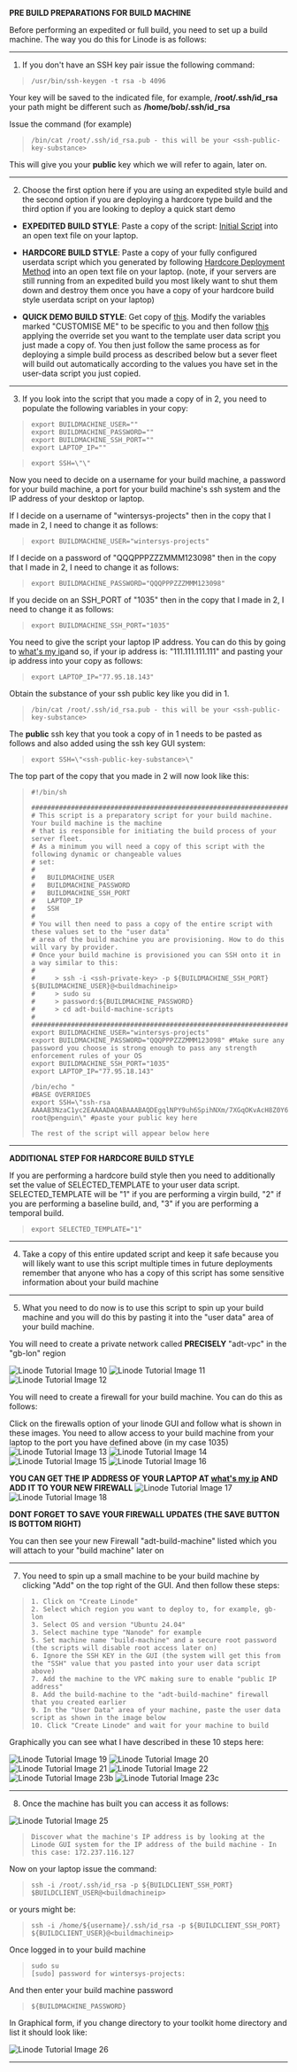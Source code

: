 **PRE BUILD PREPARATIONS FOR BUILD MACHINE**  

Before performing an expedited or full build, you need to set up a build machine. The way you do this for Linode is as follows:

----------------

1) If you don't have an SSH key pair issue the following command:
 
>     /usr/bin/ssh-keygen -t rsa -b 4096 

Your key will be saved to the indicated file, for example, **/root/.ssh/id_rsa** your path might be different such as **/home/bob/.ssh/id_rsa**
	 
Issue the command (for example)
	 
>     /bin/cat /root/.ssh/id_rsa.pub - this will be your <ssh-public-key-substance>
 	 
This will give you your **public** key which we will refer to again, later on.

--------------------
	
2) Choose the first option here if you are using an expedited style build and the second option if you are deploying a hardcore type build and the third option if you are looking to deploy a quick start demo
   
- **EXPEDITED BUILD STYLE**: Paste a copy of the script: [Initial Script](https://github.com/wintersys-projects/adt-build-machine-scripts/blob/main/templatedconfigurations/templateoverrides/OverrideScript.sh) into an open text file on your laptop.

- **HARDCORE BUILD STYLE**: Paste a copy of your fully configured userdata script which you generated by following [Hardcore Deployment Method](./hardcore-deployment-method.md)  into an open text file on your laptop.
(note, if your servers are still running from an expedited build you most likely want to shut them down and destroy them once you have a copy of your hardcore build style userdata script on your laptop)

- **QUICK DEMO BUILD STYLE**: Get copy of [this](https://github.com/wintersys-projects/adt-build-machine-scripts/blob/main/templatedconfigurations/quickdemo/templates/linode/linode.tmpl). Modify the variables marked "CUSTOMISE ME" to be specific to you and then follow [this](https://www.wintersys-projects.uk/Agile%20Deployment%20Toolkit/Demos/CustomisedDemos) applying the override set you want to the template user data script you just made a copy of. You then just follow the same process as for deploying a simple build process as described below but a sever fleet will build out automatically according to the values you have set in the user-data script you just copied. 


------------------
	
3) If you look into the script that you made a copy of in 2, you need to populate the following variables in your copy:
	
>     export BUILDMACHINE_USER=""
>     export BUILDMACHINE_PASSWORD="" 
>     export BUILDMACHINE_SSH_PORT=""
>     export LAPTOP_IP=""
	
>     export SSH=\"\" 
	 	
Now you need to decide on a username for your build machine, a password for your build machine, a port for your build machine's ssh system and the IP address of your desktop or laptop.
	
If I decide on a username of "wintersys-projects" then in the copy that I made in 2, I need to change it as follows:  

>     export BUILDMACHINE_USER="wintersys-projects"
	
If I decide on a password of "QQQPPPZZZMMM123098" then in the copy that I made in 2, I need to change it as follows:
	
>     export BUILDMACHINE_PASSWORD="QQQPPPZZZMMM123098"
	
If you decide on an SSH_PORT of "1035" then in the copy that I made in 2, I need to change it as follows:
	
>     export BUILDMACHINE_SSH_PORT="1035"

You need to give the script your laptop IP address. You can do this by going to [what's my ip](https://www.whatsmyip.com)and so, if your ip address is: "111.111.111.111" and pasting your ip address into your copy as follows:
	
>     export LAPTOP_IP="77.95.18.143"

Obtain the substance of your ssh public key like you did in 1.

>     /bin/cat /root/.ssh/id_rsa.pub - this will be your <ssh-public-key-substance>

The **public** ssh key that you took a copy of in 1 needs to be pasted as follows and also added using the ssh key GUI system:
	
>     export SSH=\"<ssh-public-key-substance>\"

The top part of the copy that you made in 2 will now look like this:

>     #!/bin/sh
>     
>     ################################################################################################
>     # This script is a preparatory script for your build machine. Your build machine is the machine
>     # that is responsible for initiating the build process of your server fleet. 
>     # As a minimum you will need a copy of this script with the following dynamic or changeable values 
>     # set:
>     #
>     #   BUILDMACHINE_USER
>     #   BUILDMACHINE_PASSWORD
>     #   BUILDMACHINE_SSH_PORT
>     #   LAPTOP_IP
>     #   SSH
>     #
>     # You will then need to pass a copy of the entire script with these values set to the "user data"
>     # area of the build machine you are provisioning. How to do this will vary by provider.
>     # Once your build machine is provisioned you can SSH onto it in a way similar to this:
>     #
>     #     > ssh -i <ssh-private-key> -p ${BUILDMACHINE_SSH_PORT} ${BUILDMACHINE_USER}@<buildmachineip>
>     #     > sudo su
>     #     > password:${BUILDMACHINE_PASSWORD}
>     #     > cd adt-build-machine-scripts
>     #
>     #################################################################################################
>     export BUILDMACHINE_USER="wintersys-projects"
>     export BUILDMACHINE_PASSWORD="QQQPPPZZZMMM123098" #Make sure any password you choose is strong enough to pass any strength enforcement rules of your OS
>     export BUILDMACHINE_SSH_PORT="1035"
>     export LAPTOP_IP="77.95.18.143"
>      
>     /bin/echo "
>     #BASE OVERRIDES
>     export SSH=\"ssh-rsa AAAAB3NzaC1yc2EAAAADAQABAAABAQDEgqlNPY9uh6SpihNXm/7XGqOKvAcH8Z0Y6pZG9lTIm/PHI5VijIFqs0OzM3DPLFARtut7lojBoKq9ljBmKeVBGX5EkJ5O3CJfEZs9E13e2Qk+7F9wTmoMBG8XY4l/SmD9HddLTS/7Oadg+C4RDxHlSMrl1PSCdzlM14spHCI8rwUntNCUY+fObolqel0829zYDX0oEWzYyoIEUs1847X3cRp9+yZsjqSD5Nw9jacLcWjtdfClEvx5F8ZVm0+s5OLtz9cCf6NkOgYf3KFz+e8qAO/w83Umh5B2Gem1uOxSDtUmzVlRiMTfP6CTSKRnYRnkb97F9RZsmAsG6+g+eKvp root@penguin\" #paste your public key here
>     
>     The rest of the script will appear below here

-----------------

**ADDITIONAL STEP FOR HARDCORE BUILD STYLE**  

If you are performing a hardcore build style then you need to additionally set the value of SELECTED_TEMPLATE to your user data script. SELECTED_TEMPLATE will be "1" if you are performing a virgin build, "2" if you are performing a baseline build, and, "3" if you are performing a temporal build.

>     export SELECTED_TEMPLATE="1"

-----------------

4) Take a copy of this entire updated script and keep it safe because you will likely want to use this script multiple times in future deployments remember that anyone who has a copy of this script has some sensitive information about your build machine 

---------------
	
5) What you need to do now is to use this script to spin up your build machine and you will do this by pasting it into the "user data" area of your build machine.

You will need to create a private network called **PRECISELY** "adt-vpc" in the "gb-lon" region

![](images/expedited/lin10.png "Linode Tutorial Image 10")
![](images/expedited/lin11.png "Linode Tutorial Image 11")
![](images/expedited/lin12.png "Linode Tutorial Image 12")

You will need to create a firewall for your build machine. You can do this as follows:
	
Click on the firewalls option of your linode GUI and follow what is shown in these images. You need to allow access to your build machine from your laptop to the port you have defined above (in my case 1035)
![](images/expedited/lin13.png "Linode Tutorial Image 13")
![](images/expedited/lin14.png "Linode Tutorial Image 14")
![](images/expedited/lin15.png "Linode Tutorial Image 15")
![](images/expedited/lin16.png "Linode Tutorial Image 16")

**YOU CAN GET THE IP ADDRESS OF YOUR LAPTOP AT [what's my ip](https://whatsmyip.com) AND ADD IT TO YOUR NEW FIREWALL**
![](images/expedited/lin17.png "Linode Tutorial Image 17")
![](images/expedited/lin18.png "Linode Tutorial Image 18")

**DONT FORGET TO SAVE YOUR FIREWALL UPDATES (THE SAVE BUTTON IS BOTTOM RIGHT)**


You can then see your new Firewall "adt-build-machine" listed which you will attach to your "build machine" later on
	
---------------

7) You need to spin up a small machine to be your build machine by clicking "Add" on the top right of the GUI. And then follow these steps:

>     1. Click on "Create Linode"
>     2. Select which region you want to deploy to, for example, gb-lon
>     3. Select OS and version "Ubuntu 24.04"
>     3. Select machine type "Nanode" for example
>     5. Set machine name "build-machine" and a secure root password (the scripts will disable root access later on)
>     6. Ignore the SSH KEY in the GUI (the system will get this from the "SSH" value that you pasted into your user data script above)
>     7. Add the machine to the VPC making sure to enable "public IP address"
>     8. Add the build-machine to the "adt-build-machine" firewall that you created earlier
>     9. In the "User Data" area of your machine, paste the user data script as shown in the image below
>     10. Click "Create Linode" and wait for your machine to build

Graphically you can see what I have described in these 10 steps here:
	
![](images/expedited/lin19.png "Linode Tutorial Image 19")
![](images/expedited/lin20.png "Linode Tutorial Image 20")
![](images/expedited/lin21.png "Linode Tutorial Image 21")
![](images/expedited/lin22.png "Linode Tutorial Image 22")
![](images/expedited/lin23b.png "Linode Tutorial Image 23b")
![](images/expedited/lin23c.png "Linode Tutorial Image 23c")

---------------

8) Once the machine has built you can access it as follows:

![](images/expedited/lin25.png "Linode Tutorial Image 25")
	
>     Discover what the machine's IP address is by looking at the Linode GUI system for the IP address of the build machine - In this case: 172.237.116.127
	
Now on your laptop issue the command:

>     ssh -i /root/.ssh/id_rsa -p ${BUILDCLIENT_SSH_PORT} $BUILDCLIENT_USER@<buildmachineip>
	
or yours might be:
	
>     ssh -i /home/${username}/.ssh/id_rsa -p ${BUILDCLIENT_SSH_PORT} ${BUILDCLIENT_USER}@<buildmachineip>	

Once logged in to your build machine

>     sudo su 
>     [sudo] password for wintersys-projects:

And then enter your build machine password	

>     ${BUILDMACHINE_PASSWORD}		
	
In Graphical form, if you change directory to your toolkit home directory and list it should look like:
	
![](images/expedited/lin26.png "Linode Tutorial Image 26")
		
--------------------------------------
